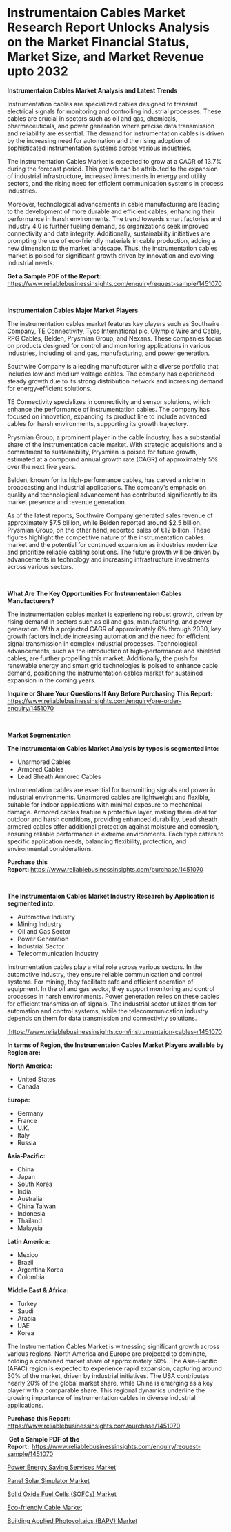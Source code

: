 <p><h1>Instrumentaion Cables Market Research Report Unlocks Analysis on the Market Financial Status, Market Size, and Market Revenue upto 2032</h1></p><p><strong>Instrumentaion Cables Market Analysis and Latest Trends</strong></p>
<p><p>Instrumentation cables are specialized cables designed to transmit electrical signals for monitoring and controlling industrial processes. These cables are crucial in sectors such as oil and gas, chemicals, pharmaceuticals, and power generation where precise data transmission and reliability are essential. The demand for instrumentation cables is driven by the increasing need for automation and the rising adoption of sophisticated instrumentation systems across various industries.</p><p>The Instrumentation Cables Market is expected to grow at a CAGR of 13.7% during the forecast period. This growth can be attributed to the expansion of industrial infrastructure, increased investments in energy and utility sectors, and the rising need for efficient communication systems in process industries. </p><p>Moreover, technological advancements in cable manufacturing are leading to the development of more durable and efficient cables, enhancing their performance in harsh environments. The trend towards smart factories and Industry 4.0 is further fueling demand, as organizations seek improved connectivity and data integrity. Additionally, sustainability initiatives are prompting the use of eco-friendly materials in cable production, adding a new dimension to the market landscape. Thus, the instrumentation cables market is poised for significant growth driven by innovation and evolving industrial needs.</p></p>
<p><strong>Get a Sample PDF of the Report:&nbsp;</strong> <a href="https://www.reliablebusinessinsights.com/enquiry/request-sample/1451070?utm_campaign=62&utm_medium=2&utm_source=Github&utm_content=ia&utm_term=07042025&utm_id=instrumentaion-cables">https://www.reliablebusinessinsights.com/enquiry/request-sample/1451070</a></p>
<p>&nbsp;</p>
<p><strong>Instrumentaion Cables Major Market Players</strong></p>
<p><p>The instrumentation cables market features key players such as Southwire Company, TE Connectivity, Tyco International plc, Olympic Wire and Cable, RPG Cables, Belden, Prysmian Group, and Nexans. These companies focus on products designed for control and monitoring applications in various industries, including oil and gas, manufacturing, and power generation.</p><p>Southwire Company is a leading manufacturer with a diverse portfolio that includes low and medium voltage cables. The company has experienced steady growth due to its strong distribution network and increasing demand for energy-efficient solutions.</p><p>TE Connectivity specializes in connectivity and sensor solutions, which enhance the performance of instrumentation cables. The company has focused on innovation, expanding its product line to include advanced cables for harsh environments, supporting its growth trajectory.</p><p>Prysmian Group, a prominent player in the cable industry, has a substantial share of the instrumentation cable market. With strategic acquisitions and a commitment to sustainability, Prysmian is poised for future growth, estimated at a compound annual growth rate (CAGR) of approximately 5% over the next five years.</p><p>Belden, known for its high-performance cables, has carved a niche in broadcasting and industrial applications. The company's emphasis on quality and technological advancement has contributed significantly to its market presence and revenue generation.</p><p>As of the latest reports, Southwire Company generated sales revenue of approximately $7.5 billion, while Belden reported around $2.5 billion. Prysmian Group, on the other hand, reported sales of €12 billion. These figures highlight the competitive nature of the instrumentation cables market and the potential for continued expansion as industries modernize and prioritize reliable cabling solutions. The future growth will be driven by advancements in technology and increasing infrastructure investments across various sectors.</p></p>
<p>&nbsp;</p>
<p><strong>What Are The Key Opportunities For Instrumentaion Cables Manufacturers?</strong></p>
<p><p>The instrumentation cables market is experiencing robust growth, driven by rising demand in sectors such as oil and gas, manufacturing, and power generation. With a projected CAGR of approximately 6% through 2030, key growth factors include increasing automation and the need for efficient signal transmission in complex industrial processes. Technological advancements, such as the introduction of high-performance and shielded cables, are further propelling this market. Additionally, the push for renewable energy and smart grid technologies is poised to enhance cable demand, positioning the instrumentation cables market for sustained expansion in the coming years.</p></p>
<p><strong>Inquire or Share Your Questions If Any Before Purchasing This Report:</strong> <a href="https://www.reliablebusinessinsights.com/enquiry/pre-order-enquiry/1451070?utm_campaign=62&utm_medium=2&utm_source=Github&utm_content=ia&utm_term=07042025&utm_id=instrumentaion-cables">https://www.reliablebusinessinsights.com/enquiry/pre-order-enquiry/1451070</a></p>
<p>&nbsp;</p>
<p><strong>Market Segmentation</strong></p>
<p><strong>The Instrumentaion Cables Market Analysis by types is segmented into:</strong></p>
<p><ul><li>Unarmored Cables</li><li>Armored Cables</li><li>Lead Sheath Armored Cables</li></ul></p>
<p><p>Instrumentation cables are essential for transmitting signals and power in industrial environments. Unarmored cables are lightweight and flexible, suitable for indoor applications with minimal exposure to mechanical damage. Armored cables feature a protective layer, making them ideal for outdoor and harsh conditions, providing enhanced durability. Lead sheath armored cables offer additional protection against moisture and corrosion, ensuring reliable performance in extreme environments. Each type caters to specific application needs, balancing flexibility, protection, and environmental considerations.</p></p>
<p><strong>Purchase this Report:&nbsp;</strong><a href="https://www.reliablebusinessinsights.com/purchase/1451070?utm_campaign=62&utm_medium=2&utm_source=Github&utm_content=ia&utm_term=07042025&utm_id=instrumentaion-cables">https://www.reliablebusinessinsights.com/purchase/1451070</a></p>
<p>&nbsp;</p>
<p><strong>The Instrumentaion Cables Market Industry Research by Application is segmented into:</strong></p>
<p><ul><li>Automotive Industry</li><li>Mining Industry</li><li>Oil and Gas Sector</li><li>Power Generation</li><li>Industrial Sector</li><li>Telecommunication Industry</li></ul></p>
<p><p>Instrumentation cables play a vital role across various sectors. In the automotive industry, they ensure reliable communication and control systems. For mining, they facilitate safe and efficient operation of equipment. In the oil and gas sector, they support monitoring and control processes in harsh environments. Power generation relies on these cables for efficient transmission of signals. The industrial sector utilizes them for automation and control systems, while the telecommunication industry depends on them for data transmission and connectivity solutions.</p></p>
<p><a href="https://www.reliablebusinessinsights.com/instrumentaion-cables-r1451070?utm_campaign=62&utm_medium=2&utm_source=Github&utm_content=ia&utm_term=07042025&utm_id=instrumentaion-cables">&nbsp;https://www.reliablebusinessinsights.com/instrumentaion-cables-r1451070</a></p>
<p><strong>In terms of Region, the Instrumentaion Cables Market Players available by Region are:</strong></p>
<p>
    <p> <strong> North America: </strong>
        <ul>
            <li>United States</li>
            <li>Canada</li>
        </ul>
        </p> 
    <p> <strong> Europe: </strong>
        <ul>
            <li>Germany</li>
            <li>France</li>
            <li>U.K.</li>
            <li>Italy</li>
            <li>Russia</li>
        </ul>
        </p> 
    <p> <strong> Asia-Pacific: </strong>
        <ul>
            <li>China</li>
            <li>Japan</li>
            <li>South Korea</li>
            <li>India</li>
            <li>Australia</li>
            <li>China Taiwan</li>
            <li>Indonesia</li>
            <li>Thailand</li>
            <li>Malaysia</li>
        </ul>
        </p> 
    <p> <strong> Latin America: </strong>
        <ul>
            <li>Mexico</li>
            <li>Brazil</li>
            <li>Argentina Korea</li>
            <li>Colombia</li>
        </ul>
        </p> 
    <p> <strong> Middle East & Africa: </strong>
        <ul>
            <li>Turkey</li>
            <li>Saudi</li>
            <li>Arabia</li>
            <li>UAE</li>
            <li>Korea</li>
        </ul>
    </p>
    </p>
<p><p>The Instrumentation Cables Market is witnessing significant growth across various regions. North America and Europe are projected to dominate, holding a combined market share of approximately 50%. The Asia-Pacific (APAC) region is expected to experience rapid expansion, capturing around 30% of the market, driven by industrial initiatives. The USA contributes nearly 20% of the global market share, while China is emerging as a key player with a comparable share. This regional dynamics underline the growing importance of instrumentation cables in diverse industrial applications.</p></p>
<p><strong>Purchase this Report: </strong><a href="https://www.reliablebusinessinsights.com/purchase/1451070?utm_campaign=62&utm_medium=2&utm_source=Github&utm_content=ia&utm_term=07042025&utm_id=instrumentaion-cables">https://www.reliablebusinessinsights.com/purchase/1451070</a></p>
<p>&nbsp;<strong>Get a Sample PDF of the Report:&nbsp;&nbsp;</strong><a href="https://www.reliablebusinessinsights.com/enquiry/request-sample/1451070?utm_campaign=62&utm_medium=2&utm_source=Github&utm_content=ia&utm_term=07042025&utm_id=instrumentaion-cables">https://www.reliablebusinessinsights.com/enquiry/request-sample/1451070</a></p>
<p><strong></strong></p>
<p><p><a href="https://github.com/bilkbitsch/Market-Research-Report-List-1/blob/main/power-energy-saving-services-market.md?utm_campaign=62&utm_medium=2&utm_source=Github&utm_content=ia&utm_term=07042025&utm_id=instrumentaion-cables">Power Energy Saving Services Market</a></p><p><a href="https://github.com/kumadenthela/Market-Research-Report-List-1/blob/main/panel-solar-simulator-market.md?utm_campaign=62&utm_medium=2&utm_source=Github&utm_content=ia&utm_term=07042025&utm_id=instrumentaion-cables">Panel Solar Simulator Market</a></p><p><a href="https://github.com/ikokwuihepa/Market-Research-Report-List-1/blob/main/solid-oxide-fuel-cells-sofcs-market.md?utm_campaign=62&utm_medium=2&utm_source=Github&utm_content=ia&utm_term=07042025&utm_id=instrumentaion-cables">Solid Oxide Fuel Cells (SOFCs) Market</a></p><p><a href="https://github.com/alekitanis/Market-Research-Report-List-1/blob/main/eco-friendly-cable-market.md?utm_campaign=62&utm_medium=2&utm_source=Github&utm_content=ia&utm_term=07042025&utm_id=instrumentaion-cables">Eco-friendly Cable Market</a></p><p><a href="https://github.com/vaeilabin/Market-Research-Report-List-1/blob/main/building-applied-photovoltaics-bapv-market.md?utm_campaign=62&utm_medium=2&utm_source=Github&utm_content=ia&utm_term=07042025&utm_id=instrumentaion-cables">Building Applied Photovoltaics (BAPV) Market</a></p></p>